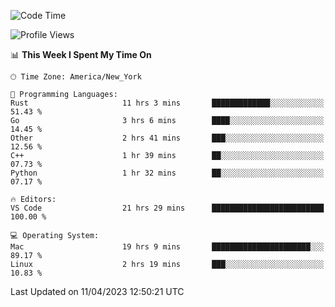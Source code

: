 <!--START_SECTION:waka-->
![Code Time](http://img.shields.io/badge/Code%20Time-309%20hrs%207%20mins-blue)

![Profile Views](http://img.shields.io/badge/Profile%20Views-4-blue)

📊 **This Week I Spent My Time On** 

```text
🕑︎ Time Zone: America/New_York

💬 Programming Languages: 
Rust                     11 hrs 3 mins       █████████████░░░░░░░░░░░░   51.43 % 
Go                       3 hrs 6 mins        ████░░░░░░░░░░░░░░░░░░░░░   14.45 % 
Other                    2 hrs 41 mins       ███░░░░░░░░░░░░░░░░░░░░░░   12.56 % 
C++                      1 hr 39 mins        ██░░░░░░░░░░░░░░░░░░░░░░░   07.73 % 
Python                   1 hr 32 mins        ██░░░░░░░░░░░░░░░░░░░░░░░   07.17 % 

🔥 Editors: 
VS Code                  21 hrs 29 mins      █████████████████████████   100.00 % 

💻 Operating System: 
Mac                      19 hrs 9 mins       ██████████████████████░░░   89.17 % 
Linux                    2 hrs 19 mins       ███░░░░░░░░░░░░░░░░░░░░░░   10.83 % 
```


 Last Updated on 11/04/2023 12:50:21 UTC
<!--END_SECTION:waka-->
